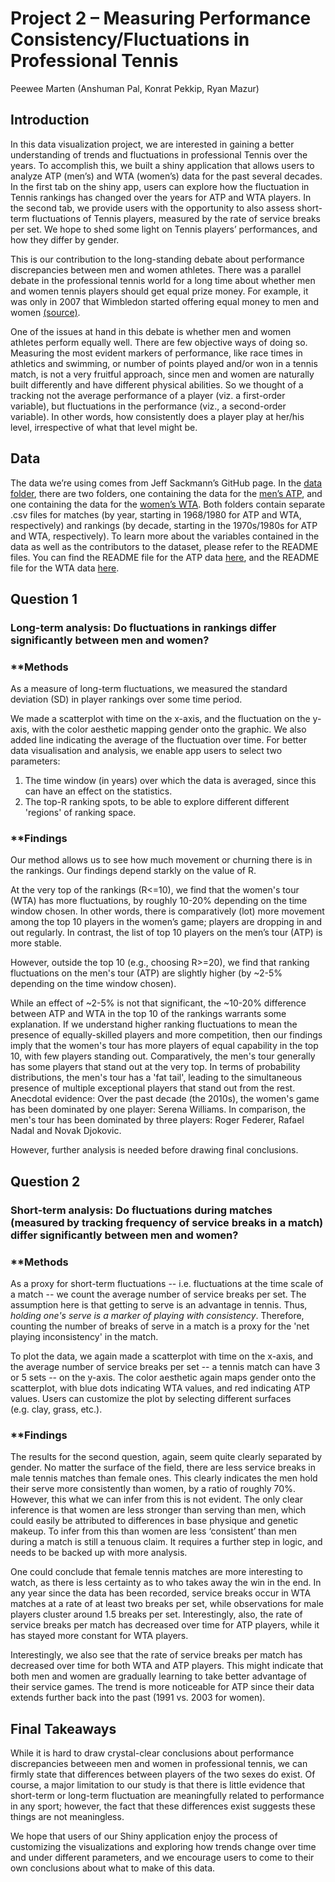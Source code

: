 Project 2 – Measuring Performance Consistency/Fluctuations in Professional Tennis
================
Peewee Marten (Anshuman Pal, Konrat Pekkip, Ryan Mazur)

## Introduction

In this data visualization project, we are interested in gaining a
better understanding of trends and fluctuations in professional Tennis
over the years. To accomplish this, we built a shiny application that
allows users to analyze ATP (men’s) and WTA (women’s) data for the past
several decades. In the first tab on the shiny app, users can explore
how the fluctuation in Tennis rankings has changed over the years for
ATP and WTA players. In the second tab, we provide users with the
opportunity to also assess short-term fluctuations of Tennis players,
measured by the rate of service breaks per set. We hope to shed some
light on Tennis players’ performances, and how they differ by gender.

This is our contribution to the long-standing debate about performance
discrepancies between men and women athletes. There was a parallel
debate in the professional tennis world for a long time about whether
men and women tennis players should get equal prize money. For example,
it was only in 2007 that Wimbledon started offering equal money to men
and women
[(source)](https://www.espn.com/tennis/story/_/id/24599816/us-open-follow-money-how-pay-gap-grand-slam-tennis-closed).

One of the issues at hand in this debate is whether men and women
athletes perform equally well. There are few objective ways of doing so.
Measuring the most evident markers of performance, like race times in
athletics and swimming, or number of points played and/or won in a
tennis match, is not a very fruitful approach, since men and women are
naturally built differently and have different physical abilities. So we
thought of a tracking not the average performance of a player (viz. a first-order
variable), but fluctuations in the performance (viz., a second-order
variable). In other words, how consistently does a player play at her/his level, irrespective
of what that level might be.

## Data

The data we’re using comes from Jeff Sackmann’s GitHub page. In the
[data folder](../data), there are two folders, one containing the data
for the [men’s ATP](../data/atp), and one containing the data for the
[women’s WTA](data/wta). Both folders contain separate .csv files for
matches (by year, starting in 1968/1980 for ATP and WTA, respectively)
and rankings (by decade, starting in the 1970s/1980s for ATP and WTA,
respectively). To learn more about the variables contained in the data
as well as the contributors to the dataset, please refer to the README
files. You can find the README file for the ATP data
[here](../data/atp/README.md), and the README file for the WTA data
[here](../data/wta/README.md).

## Question 1

### Long-term analysis: Do fluctuations in rankings differ significantly between men and women?

### **Methods
As a measure of long-term fluctuations, we measured the standard deviation (SD) in player rankings over some time period.

We made a scatterplot with time on the x-axis, and the
fluctuation on the y-axis, with the color aesthetic mapping gender onto
the graphic. We also added line indicating the average of the
fluctuation over time. For better data visualisation and analysis, we enable app users to select two parameters: 
1. The time window (in years) over which the data is averaged, since this can have an effect on the statistics.
2. The top-R ranking spots, to be able to explore different different 'regions' of ranking space.

### **Findings
Our method allows us to see how much movement or churning there is in the rankings. Our findings depend starkly on the value of R.

At the very top of the rankings (R<=10), we find that the women's tour (WTA) has more fluctuations, by roughly 10-20% depending on the time window chosen. 
In other words, there is comparatively (lot) more movement among the top 10 players in the women’s game; players are dropping in and out regularly.
In contrast, the list of top 10 players on the men’s tour (ATP) is more stable.  

However, outside the top 10 (e.g., choosing R>=20), we find that ranking fluctuations on the men's tour (ATP) are slightly higher 
(by ~2-5% depending on the time window chosen).  

While an effect of ~2-5% is not that significant, the ~10-20% difference between ATP and WTA in the top 10 of the rankings warrants some explanation. 
If we understand higher ranking fluctuations to mean the presence of equally-skilled players and more competition, then our findings imply
that the women's tour has more players of equal capability in the top 10, with few players standing out. Comparatively, the men's tour 
generally has some players that stand out at the very top. In terms of probability distributions, the men's tour has a 'fat tail', 
leading to the simultaneous presence of multiple exceptional players that stand out from the rest. Anecdotal evidence: Over the past decade (the 2010s), 
the women's game has been dominated by one player: Serena Williams. In comparison, the men's tour has been dominated by
three players: Roger Federer, Rafael Nadal and Novak Djokovic.  

However, further analysis is needed before drawing final conclusions.

## Question 2
### Short-term analysis: Do fluctuations during matches (measured by tracking frequency of service breaks in a match) differ significantly between men and women?

### **Methods  

As a proxy for short-term fluctuations -- i.e. fluctuations at the time scale of a match -- we count the average number of service breaks per set. 
The assumption here is that getting to serve is an advantage in tennis. Thus, *holding one's serve is a marker of playing with consistency*.
Therefore, counting the number of breaks of serve in a match is a proxy for the 'net playing inconsistency' in the match.

To plot the data, we again made a scatterplot with time on the x-axis, and the average number
of service breaks per set -- a tennis match can have 3 or 5 sets -- on the y-axis. The color aesthetic again
maps gender onto the scatterplot, with blue dots indicating WTA values,
and red indicating ATP values. Users can customize the plot by selecting
different surfaces (e.g. clay, grass, etc.).

### **Findings

The results for the second question, again, seem quite clearly separated
by gender. No matter the surface of the field, there are less service
breaks in male tennis matches than female ones. This clearly indicates
the men hold their serve more consistently than women, by a ratio of
roughly 70%. However, this what we can infer from this is not evident.
The only clear inference is that women are less stronger than serving
than men, which could easily be attributed to differences in base
physique and genetic makeup. To infer from this than women are less
‘consistent’ than men during a match is still a tenuous claim. It
requires a further step in logic, and needs to be backed up with more
analysis.

One could conclude that female tennis matches are more interesting to
watch, as there is less certainty as to who takes away the win in the
end. In any year since the data has been recorded, service breaks occur
in WTA matches at a rate of at least two breaks per set, while
observations for male players cluster around 1.5 breaks per set.
Interestingly, also, the rate of service breaks per match has decreased
over time for ATP players, while it has stayed more constant for WTA
players.

Interestingly, we also see that the rate of service breaks per match has
decreased over time for both WTA and ATP players. This might indicate
that both men and women are gradually learning to take better advantage
of their service games. The trend is more noticeable for ATP since their
data extends further back into the past (1991 vs. 2003 for women).

## Final Takeaways

While it is hard to draw crystal-clear conclusions about performance
discrepancies betweeen men and women in professional tennis, we can
firmly state that differences between players of the two sexes do exist.
Of course, a major limitation to our study is that there is little
evidence that short-term or long-term fluctuation are meaningfully
related to performance in any sport; however, the fact that these
differences exist suggests these things are not meaningless. 

We hope that users of our Shiny application enjoy the process of customizing the
visualizations and exploring how trends change over time and under
different parameters, and we encourage users to come to their own
conclusions about what to make of this data.
